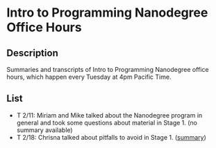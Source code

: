 # Intro to Programming Nanodegree Office Hours

## Description

Summaries and transcripts of Intro to Programming Nanodegree office hours,
which happen every Tuesday at 4pm Pacific Time.

## List

- T 2/11: Miriam and Mike talked about the Nanodegree program in general and
  took some questions about material in Stage 1. (no summary available)
- T 2/18: Chrisna talked about pitfalls to avoid in Stage 1. ([summary][1])

[1]: 2015-02-17-project-1.md
